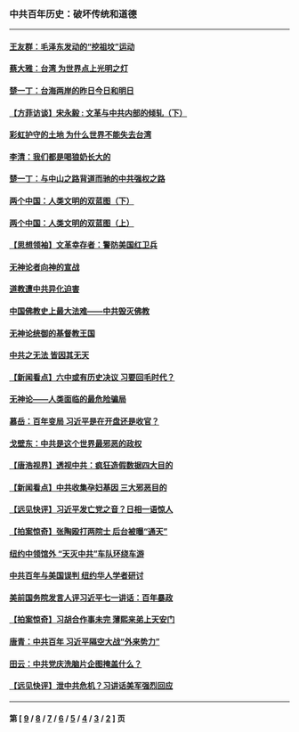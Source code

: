 ### 中共百年历史：破坏传统和道德
---
#### [王友群：毛泽东发动的“挖祖坟”运动](../../pages/nf1176114/n13723639.md?07040430) 
#### [蔡大雅：台湾 为世界点上光明之灯](../../pages/nf1176114/n13531530.md?07040430) 
#### [楚一丁：台海两岸的昨日今日和明日](../../pages/nf1176114/n13531468.md?07040430) 
#### [【方菲访谈】宋永毅 : 文革与中共内部的倾轧（下）](../../pages/nf1176114/n13486836.md?07040430) 
#### [彩虹护守的土地 为什么世界不能失去台湾](../../pages/nf1176114/n13476849.md?07040430) 
#### [李清：我们都是喝狼奶长大的](../../pages/nf1176114/n13471478.md?07040430) 
#### [楚一丁：与中山之路背道而驰的中共强权之路](../../pages/nf1176114/n13437270.md?07040430) 
#### [两个中国：人类文明的双蓝图（下）](../../pages/nf1176114/n13423132.md?07040430) 
#### [两个中国：人类文明的双蓝图（上）](../../pages/nf1176114/n13422687.md?07040430) 
#### [【思想领袖】文革幸存者：警防美国红卫兵](../../pages/nf1176114/n13339289.md?07040430) 
#### [无神论者向神的宣战](../../pages/nf1176114/n13281535.md?07040430) 
#### [道教遭中共异化迫害](../../pages/nf1176114/n13281463.md?07040430) 
#### [中国佛教史上最大法难——中共毁灭佛教](../../pages/nf1176114/n13281397.md?07040430) 
#### [无神论统御的基督教王国](../../pages/nf1176114/n13281280.md?07040430) 
#### [中共之无法 皆因其无天](../../pages/nf1176114/n13281088.md?07040430) 
#### [【新闻看点】六中或有历史决议 习要回毛时代？](../../pages/nf1176114/n13222895.md?07040430) 
#### [无神论——人类面临的最危险骗局](../../pages/nf1176114/n13196137.md?07040430) 
#### [慕岳：百年变局 习近平是在开盘还是收官？](../../pages/nf1176114/n13206516.md?07040430) 
#### [戈壁东：中共是这个世界最邪恶的政权](../../pages/nf1176114/n13085641.md?07040430) 
#### [【唐浩视界】透视中共：疯狂造假数据四大目的](../../pages/nf1176114/n13080590.md?07040430) 
#### [【新闻看点】中共收集孕妇基因 三大邪恶目的](../../pages/nf1176114/n13077182.md?07040430) 
#### [【远见快评】习近平发亡党之音？日相一语惊人](../../pages/nf1176114/n13074809.md?07040430) 
#### [【拍案惊奇】张陶殴打两院士 后台被曝“通天”](../../pages/nf1176114/n13070496.md?07040430) 
#### [纽约中领馆外 “天灭中共”车队环绕车游](../../pages/nf1176114/n13070693.md?07040430) 
#### [中共百年与美国误判 纽约华人学者研讨](../../pages/nf1176114/n13067969.md?07040430) 
#### [美前国务院发言人评习近平七一讲话：百年暴政](../../pages/nf1176114/n13066986.md?07040430) 
#### [【拍案惊奇】习胡合作事未完 薄熙来弟上天安门](../../pages/nf1176114/n13065867.md?07040430) 
#### [唐青：中共百年 习近平隔空大战“外来势力”](../../pages/nf1176114/n13065976.md?07040430) 
#### [田云：中共党庆洗脑片企图掩盖什么？](../../pages/nf1176114/n13064395.md?07040430) 
#### [【远见快评】泄中共危机？习讲话美军强烈回应](../../pages/nf1176114/n13064269.md?07040430) 

---
#### 第 [ [9](./9.md?07040430) / [8](./8.md?07040430) / [7](./7.md?07040430) / [6](./6.md?07040430) / [5](./5.md?07040430) / [4](./4.md?07040430) / [3](./3.md?07040430) / [2](./2.md?07040430) ] 页
